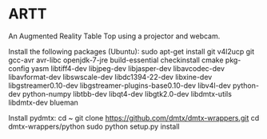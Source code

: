 # ARTT
 An Augmented Reality Table Top using a projector and webcam.

Install the following packages (Ubuntu):
    sudo apt-get install git v4l2ucp  git  gcc-avr avr-libc openjdk-7-jre build-essential checkinstall cmake pkg-config yasm libtiff4-dev libjpeg-dev libjasper-dev libavcodec-dev libavformat-dev libswscale-dev libdc1394-22-dev  libxine-dev libgstreamer0.10-dev libgstreamer-plugins-base0.10-dev libv4l-dev python-dev python-numpy  libtbb-dev libqt4-dev libgtk2.0-dev libdmtx-utils libdmtx-dev blueman

Install pydmtx:
    cd ~
    git clone https://github.com/dmtx/dmtx-wrappers.git
    cd dmtx-wrappers/python
    sudo python setup.py install
